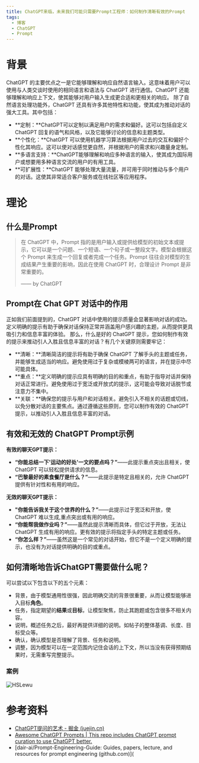 ```yaml
---
title: ChatGPT来临，未来我们可能只需要Prompt工程师：如何制作清晰有效的Prompt
tags:
  - 博客
  - ChatGPT
  - Prompt
---
```


# 背景

ChatGPT 的主要优点之一是它能够理解和响应自然语言输入。这意味着用户可以使用与人类交谈时使用的相同语言和语法与 ChatGPT 进行通信。ChatGPT 还能够理解和响应上下文，使其能够对用户输入生成更合适和更相关的响应。
除了自然语言处理功能外，ChatGPT 还具有许多其他特性和功能，使其成为推动对话的强大工具。其中包括：

- **定制：**ChatGPT可以定制以满足用户的需求和偏好。这可以包括自定义 ChatGPT 回复的语气和风格，以及它能够讨论的信息和主题类型。
- **个性化：**ChatGPT 可以使用机器学习算法根据用户过去的交互和偏好个性化其响应。这可以使对话感觉更自然，并根据用户的需求和兴趣量身定制。
- **多语言支持：**ChatGPT能够理解和响应多种语言的输入，使其成为国际用户或想要用多种语言交流的用户的有用工具。
- **可扩展性：**ChatGPT 能够处理大量流量，并可用于同时推动与多个用户的对话。这使其非常适合客户服务或在线社区等应用程序。

# 理论

## 什么是Prompt

> 在 ChatGPT 中，Prompt 指的是用户输入或提供给模型的初始文本或提示，它可以是一个问题、一个短语、一个句子或一整段文字。模型会根据这个 Prompt 来生成一个回复或者完成一个任务。Prompt 往往会对模型的生成结果产生重要的影响，因此在使用 ChatGPT 时，合理设计 Prompt 是非常重要的。
>
> —— by ChatGPT

## Prompt在 Chat GPT 对话中的作用

正如我们前面提到的，ChatGPT 对话中使用的提示质量会显著影响对话的成功。定义明确的提示有助于确保对话保持正常并涵盖用户感兴趣的主题，从而提供更具吸引力和信息丰富的体验。
那么，什么是好的 ChatGPT 提示，您如何制作有效的提示来推动引人入胜且信息丰富的对话？有几个关键原则需要牢记：

- **清晰：**清晰简洁的提示将有助于确保 ChatGPT 了解手头的主题或任务，并能够生成适当的响应。避免使用过于复杂或模棱两可的语言，并在提示中尽可能具体。
- **重点：**定义明确的提示应具有明确的目的和重点，有助于指导对话并保持对话正常进行。避免使用过于宽泛或开放式的提示，这可能会导致对话脱节或注意力不集中。
- **关联：**确保您的提示与用户和对话相关。避免引入不相关的话题或切线，以免分散对话的主要焦点。通过遵循这些原则，您可以制作有效的 ChatGPT 提示，以推动引人入胜且信息丰富的对话。

## 有效和无效的 ChatGPT Prompt示例

**有效的聊天GPT提示：**

- **“你能总结一下'运动的好处'一文的要点吗？”**——此提示重点突出且相关，使 ChatGPT 可以轻松提供请求的信息。
- **“巴黎最好的素食餐厅是什么？”**——此提示是特定且相关的，允许 ChatGPT 提供有针对性和有用的响应。

**无效的聊天GPT提示：**

- **"你能告诉我关于这个世界的什么？”**——此提示过于宽泛和开放，使 ChatGPT 难以生成,重点突出或有用的响应。
- **“你能帮我做作业吗？”**——虽然此提示清晰而具体，但它过于开放，无法让 ChatGPT 生成有用的响应。更有效的提示将指定手头的特定主题或任务。
- **“你怎么样？”**——虽然这是一个常见的对话开始，但它不是一个定义明确的提示，也没有为对话提供明确的目的或重点。

## 如何清晰地告诉ChatGPT需要做什么呢？

可以尝试以下包含以下的五个元素：

- 背景，由于模型通用性很强，因此明确交流的背景很重要，从而让模型能够进入目标**角色**。
- 任务，指定期望的**结果**或**目标**，让模型聚焦，防止其跑题或包含很多不相关内容。
- 说明，概述任务之后，最好再提供详细的说明。如帖子的整体基调、长度、目标受众等。
- 确认，确认模型是否理解了背景、任务和说明。
- 调整，因为模型可以在一定范围内记住会话的上下文，所以当没有获得预期结果时，无需重写完整提示。

### 案例

![HSLewu](https://cdn.jsdelivr.net/gh/MarsAuthority/sec_pic@master/uPic/2023-03/HSLewu.jpg)

# 参考资料

- [ChatGPT提问的艺术 - 掘金 (juejin.cn)](https://juejin.cn/post/7204739332174102588)
- [Awesome ChatGPT Prompts | This repo includes ChatGPT prompt curation to use ChatGPT better.](https://prompts.chat/)
- [dair-ai/Prompt-Engineering-Guide: Guides, papers, lecture, and resources for prompt engineering (github.com)](
